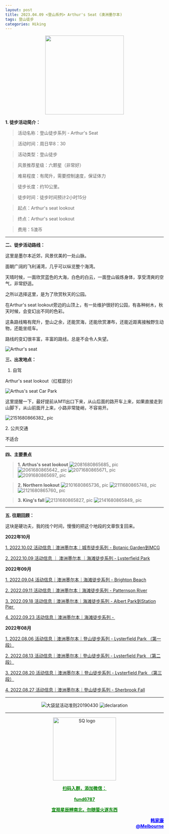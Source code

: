```yaml
---
layout: post
title: 2023.04.09 <登山系列> Arthur's Seat (澳洲墨尔本)
tags: 登山徒步
categories: Hiking
---
```

<p align="center">
  <img width="250" src="https://user-images.githubusercontent.com/90954432/197183769-043b3cce-ffc5-439d-b355-fc227af37705.jpeg">
</p>

**1. 徒步活动简介：**

> 活动名称：登山徒步系列 - Arthur's Seat

> 活动时间：周日早8：30

> 活动类型：登山徒步

> 风景推荐星级：六颗星（非常好）

> 难易程度：有爬升，需要控制速度，保证体力

> 徒步长度：约10公里。

> 徒步时间：徒步时间预计2小时15分

> 起点：Arthur's seat lookout

> 终点：Arthur's seat lookout

> 费用：5澳币

---

**二、徒步活动路线：**

这里是墨尔本近郊，风景优美的一处山脉。

面朝广阔的飞利浦湾，几乎可以纵览整个海湾。

天晴时候，一面欣赏蓝色的大海，白色的白云，一面登山锻炼身体，享受清爽的空气，非常舒适。

之所以选择这里，是为了欣赏秋天的公园。

在Arthur's seat lookout旁边的山顶上，有一处维护很好的公园，有各种树木，秋天时候，会变幻出不同的色彩。

这条路线略有爬升，登山之余，还能赏海，还能欣赏瀑布，还能近距离接触野生动物，还能坐缆车。

路线的变幻很丰富，丰富的路线，总是不会令人失望。

![Arthur's seat](https://user-images.githubusercontent.com/90954432/230599401-9d4a3590-85a3-49e8-b849-5bc716b76ede.jpg)

**三、出发地点：**

1. 自驾

Arthur's seat lookout（红框部分）


![Arthus's seat Car Park](https://user-images.githubusercontent.com/90954432/230599603-90d40f1c-58cc-48e5-8b69-134b9c04dd6e.jpg)

这里提醒一下，最好提前从M11出口下来，从山后面的路开车上来，如果直接走到山脚下，从山前面开上来，小路非常陡峭，不容易开。

![2151680866382_ pic](https://user-images.githubusercontent.com/90954432/230600395-80cbbfcc-564b-41cd-b831-37a124af65d5.jpg)

2. 公共交通


不适合

---

**四、主要景点**

> **1. Arthus's seat lookout**
![2081680865685_ pic](https://user-images.githubusercontent.com/90954432/230599790-6d050b1c-ed58-487e-a9fe-8638f801a680.jpg)
![2061680865642_ pic](https://user-images.githubusercontent.com/90954432/230599758-11d4aa1f-aea0-442a-abcd-3caad0590d3c.jpg)
![2071680865671_ pic](https://user-images.githubusercontent.com/90954432/230599773-dd8db542-c38b-4501-8d0d-31098ea1868f.jpg)
![2091680865697_ pic](https://user-images.githubusercontent.com/90954432/230599799-be9beea3-de19-4c2d-95d6-d6d492cd3467.jpg)

> **2. Northern lookout**
![2101680865736_ pic](https://user-images.githubusercontent.com/90954432/230599821-714f593c-eeac-4e92-8b99-c509baf08874.jpg)
![2111680865748_ pic](https://user-images.githubusercontent.com/90954432/230599828-00ceda42-5db2-430e-bf02-3486696e0a64.jpg)
![2121680865760_ pic](https://user-images.githubusercontent.com/90954432/230599835-6a0ba3f9-a1a3-4eff-9e3e-716c02122903.jpg)

> **3. King's fall**
![2131680865827_ pic](https://user-images.githubusercontent.com/90954432/230599855-7be14881-8204-4cb3-b09e-ebc2add053ae.jpg)
![2141680865849_ pic](https://user-images.githubusercontent.com/90954432/230599861-f7361337-973d-4de2-a625-a2bb7d24cf3a.jpg)

---

**五. 往期回顾：**

这块是硬功夫，我的找个时间，慢慢的把这个地段的文章恢复回来。

**2022年10月**

[1. 2022.10.02 活动信息｜澳洲墨尔本｜城市徒步系列 - Botanic Garden到MCG](http://mp.weixin.qq.com/s?__biz=MzUxOTkxNjMwOA==&mid=2247484978&idx=1&sn=ed5136a1de4c66e2b13caea309ebb671&chksm=f9f31849ce84915fcc661481be2e4f021e4929eea9809e1e76e5d5bcb7be9de2da93369bdbbc&scene=21#wechat_redirect) 

[2. 2022.10.09 活动信息 ｜ 澳洲墨尔本 ｜海滩徒步系列 - Lysterfield Park](http://mp.weixin.qq.com/s?__biz=MzUxOTkxNjMwOA==&mid=2247485002&idx=1&sn=bbd47773ef48aaa6c63583dbb5efd88c&chksm=f9f31831ce849127d1a1f4dae22a577972e7fadcefa2182df92c0480116aa26773c8241231fe&scene=21#wechat_redirect) 

**2022年09月**

 [1. 2022.09.04 活动信息｜澳洲墨尔本｜海滩徒步系列 - Brighton Beach](http://mp.weixin.qq.com/s?__biz=MzUxOTkxNjMwOA==&mid=2247484887&idx=1&sn=0ac1c26615f42f2a8bfa5de6650e3f2d&chksm=f9f31bacce8492ba566188217e312eb29b93f333f2b650b313fba42171b23d0ea55c531fa0f0&scene=21#wechat_redirect) 

 [2. 2022.09.11 活动信息｜澳洲墨尔本｜海滩徒步系列 - Patternson River](http://mp.weixin.qq.com/s?__biz=MzUxOTkxNjMwOA==&mid=2247484911&idx=1&sn=78d7a051c7150c107acc5724620e7d0c&chksm=f9f31b94ce84928293f3fce04622c391b0e2123edd17e96a6a3121da2f8dc8bcfede5f58c282&scene=21#wechat_redirect) 

 [3. 2022.09.18 活动信息｜澳洲墨尔本｜海滩徒步系列 - Albert Park到Station Pier ](http://mp.weixin.qq.com/s?__biz=MzUxOTkxNjMwOA==&mid=2247484932&idx=1&sn=ca58606ae0c386a7b02e8d8dd2d00980&chksm=f9f3187fce84916931f9254bd5887992e0399a27b5e3ec575fc4faeaa387e3255c17dde78012&scene=21#wechat_redirect) 

[4. 2022.09.23 活动信息｜澳洲墨尔本｜海滩徒步系列 - ](http://mp.weixin.qq.com/s?__biz=MzUxOTkxNjMwOA==&mid=2247484955&idx=1&sn=8332e3ba1528657ddd38b4ef9629e32d&chksm=f9f31860ce8491765247027b6ff8deaae1e239dfcfc877ae91a7602053489afdca6f304932aa&scene=21#wechat_redirect) 

**2022年08月**

 [1. 2022.08.06 活动信息｜澳洲墨尔本｜登山徒步系列 - Lysterfield Park （第一段）](http://mp.weixin.qq.com/s?__biz=MzUxOTkxNjMwOA==&mid=2247484786&idx=1&sn=f9dfc1ab1e56f1a4957eafd48a376445&chksm=f9f31b09ce84921ff5ee7ff9603eaa6bb8cb9b99d3fe26efc7213087d378c6ac04d5eae16c95&scene=21#wechat_redirect) 

 [2. 2022.08.13 活动信息｜澳洲墨尔本｜登山徒步系列 - Lysterfield Park （第二段）](http://mp.weixin.qq.com/s?__biz=MzUxOTkxNjMwOA==&mid=2247484789&idx=1&sn=571d9139128d3f20b9173a9f7463bb1a&chksm=f9f31b0ece84921855520d95cbbd5bc3029aac54ba8b4d63b140d29a7de09b81895a1e97880a&scene=21#wechat_redirect) 

 [3. 2022.08.20 活动信息｜澳洲墨尔本｜登山徒步系列 - Lysterfield Park （第三段）](http://mp.weixin.qq.com/s?__biz=MzUxOTkxNjMwOA==&mid=2247484826&idx=1&sn=7425850bff3e7334520e921389ef671c&chksm=f9f31be1ce8492f76d9b95fbcf946856da969682802d87aa0d0a72c3f76c28e4d9d18d5c2e9d&scene=21#wechat_redirect) 

 [4. 2022.08.27 活动信息｜澳洲墨尔本｜登山徒步系列 - Sherbrook Fall](http://mp.weixin.qq.com/s?__biz=MzUxOTkxNjMwOA==&mid=2247484859&idx=1&sn=70e596e4b91c9efe09e97136aa120efe&chksm=f9f31bc0ce8492d66b9c238f4bd299a2e41f9aadfcbd155b01b77f521229ef12aaf755f46504&scene=21#wechat_redirect) 

---

<p align="center">
  <img alt="大袋鼠活动准则20190430" src="https://user-images.githubusercontent.com/90954432/197184791-50268d4a-839c-42a5-b42f-957043f80b9d.png">
  <img src="https://user-images.githubusercontent.com/90954432/197324665-50cd9f62-c0ab-43f9-9af6-cb9b86d9ff70.png" alt="declaration">
</p>

---

<p align="center">
  <img width="200" src="https://user-images.githubusercontent.com/90954432/197332354-e65465c3-5a13-4bf3-b311-cd253cb89349.jpeg" alt="SQ logo">
</p>

<p align="center">
  <strong><a href="#" style="color:green">扫码入群，添加微信：</a></strong>
  <br>
  <br>
  <strong><a href="#" style="color:green">fund6787</a></strong>
</p>

<p align="center">
  <strong><a href="#" style="color:green">宜观星辰辨南北，勿随萤火逐东西</a></strong>
</p>

<p align="right" style="color:blue">
  <strong><a href="#" style="color:blue">韩家康</a></strong>
  <br>
  <strong><a href="#" style="color:blue">@Melbourne</a></strong>
  <br>
</p>
